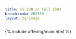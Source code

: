 ```yaml
---
title: CS 330 in Fall 2003
breadcrumb: 200330
layout: bg-image
---
```

{% include offering/main.html %}
